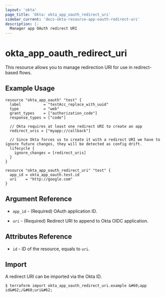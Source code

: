 ```yaml
---
layout: 'okta'
page_title: 'Okta: okta_app_oauth_redirect_uri'
sidebar_current: 'docs-okta-resource-app-oauth-redirect-uri'
description: |-
  Manager app OAuth redirect URI
---
```


# okta_app_oauth_redirect_uri

This resource allows you to manage redirection URI for use in redirect-based flows.

## Example Usage

```hcl
resource "okta_app_oauth" "test" {
  label          = "testAcc_replace_with_uuid"
  type           = "web"
  grant_types    = ["authorization_code"]
  response_types = ["code"]

  // Okta requires at least one redirect URI to create an app
  redirect_uris = ["myapp://callback"]

  // Since Okta forces us to create it with a redirect URI we have to ignore future changes, they will be detected as config drift.
  lifecycle {
    ignore_changes = [redirect_uris]
  }
}

resource "okta_app_oauth_redirect_uri" "test" {
  app_id = okta_app_oauth.test.id
  uri    = "http://google.com"
}
```

## Argument Reference

- `app_id` - (Required) OAuth application ID.

- `uri` - (Required) Redirect URI to append to Okta OIDC application.

## Attributes Reference

- `id` - ID of the resource, equals to `uri`.

## Import

A redirect URI can be imported via the Okta ID.

```
$ terraform import okta_app_oauth_redirect_uri.example &#60;app id&#62;/&#60;uri&#62;
```
